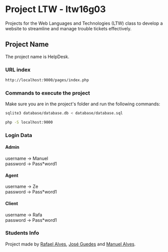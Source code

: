 # Project LTW - ltw16g03
Projects for the Web Languages and Technologies (LTW) class to develop a website to streamline and manage trouble tickets effectively.

## Project Name
The project name is HelpDesk.

### URL index
```sh
http://localhost:9000/pages/index.php
```

### Commands to execute the project
Make sure you are in the project's folder and run the following commands:
```sh
sqlite3 database/database.db < database/database.sql
```

```sh
php -S localhost:9000
```

### Login Data
#### Admin
username -> Manuel<br>
password -> Pass*word1

#### Agent
username -> Ze<br>
password -> Pass*word1

#### Client
username -> Rafa<br>
password -> Pass*word1

### Students Info
Project made by [Rafael Alves](https://github.com/rafazalves), [José Guedes](https://github.com/zenguedes) and [Manuel Alves](https://github.com/manuelcralves).<br>

